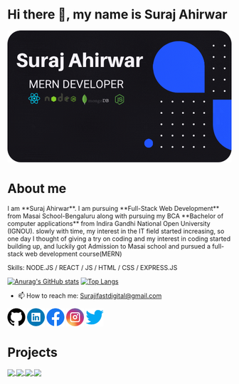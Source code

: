 ### <h1>Hi there 👋, my name is Suraj Ahirwar</h1>
<img src='https://raw.githubusercontent.com/surajahirwar/Suraj_Ahirwar/main/Black%20and%20Blue%20Simple%20Developer%20Business%20Card-modified2.png'>
<h1>About me</h1>
I am **Suraj Ahirwar**. I am pursuing **Full-Stack Web Development** from Masai School-Bengaluru along with pursuing my BCA **Bachelor of computer applications** from Indira Gandhi National Open University (IGNOU). slowly with time, my interest in the IT field started increasing, so one day I thought of giving a try on coding and my interest in coding started building up, and luckily got Admission to Masai school and pursued a full-stack web development course(MERN)

Skills: NODE.JS / REACT / JS / HTML / CSS / EXPRESS.JS

[![Anurag's GitHub stats](https://github-readme-stats.vercel.app/api?username=surajahirwar)](https://github.com/anuraghazra/github-readme-stats)
[![Top Langs](https://github-readme-stats.vercel.app/api/top-langs/?username=surajahirwar&layout=compact)](https://github.com/anuraghazra/github-readme-stats)


- 📫 How to reach me: Surajifastdigital@gmail.com 


[<img src='https://raw.githubusercontent.com/surajahirwar/Suraj_Ahirwar/main/github.png' alt='github' height='40'>](https://github.com/surajahirwar)  [<img src='https://raw.githubusercontent.com/surajahirwar/Suraj_Ahirwar/main/linkedin.png' alt='linkedin' height='40'>](https://www.linkedin.com/in/suraj-ahirwar/)  [<img src='https://raw.githubusercontent.com/surajahirwar/Suraj_Ahirwar/main/facebook-logo-2019.png' alt='facebook' height='40'>](https://www.facebook.com/surajifastdigital)  [<img src='https://raw.githubusercontent.com/surajahirwar/Suraj_Ahirwar/main/instagram.png' alt='instagram' height='40'>](https://www.instagram.com/surajifastdigital/)  [<img src='https://github.com/surajahirwar/Suraj_Ahirwar/blob/main/twitter.png?raw=true' alt='twitter' height='40'>](https://twitter.com/surajifastdigital)  

<h1>Projects</h1>

<a href="https://github.com/Tushar504/Fw-15-Buywow-unit3-project">
  <img align="center" src="https://github-readme-stats.vercel.app/api/pin/?username=Tushar504&repo=Fw-15-Buywow-unit3-project" />
</a>
<a href="https://github.com/surajahirwar/Bobbi-brown-clone-frontend">
  <img align="center" src="https://github-readme-stats.vercel.app/api/pin/?username=surajahirwar&repo=Bobbi-brown-clone-frontend" />
</a>

<a href="https://github.com/surajahirwar/shoppingweb">
  <img align="center" src="https://github-readme-stats.vercel.app/api/pin/?username=surajahirwar&repo=shoppingweb" />
</a>

<a href="https://github.com/surajahirwar/LibreTranslate">
  <img align="center" src="https://github-readme-stats.vercel.app/api/pin/?username=surajahirwar&repo=LibreTranslate" />
</a>



